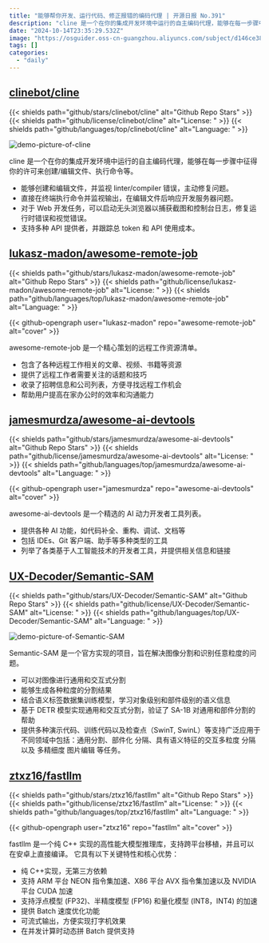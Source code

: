 ```yaml
---
title: "能够帮你开发、运行代码、修正报错的编码代理 | 开源日报 No.391"
description: "cline 是一个在你的集成开发环境中运行的自主编码代理，能够在每一步骤中征得你的许可来创建/编辑文件、执行命令等。"
date: "2024-10-14T23:35:29.532Z"
image: "https://osguider.oss-cn-guangzhou.aliyuncs.com/subject/d146ce38ff046db85ecb688cf5932e57.png"
tags: []
categories:
  - "daily"
---
```


## [clinebot/cline](https://github.com/clinebot/cline)

{{< shields path="github/stars/clinebot/cline" alt="Github Repo Stars" >}} {{< shields path="github/license/clinebot/cline" alt="License: " >}} {{< shields path="github/languages/top/clinebot/cline" alt="Language: " >}}

![demo-picture-of-cline](https://static.osguider.com/subject/github/clinebot/cline/f886da5f4222813d852011d4a81e8e86.gif)

cline 是一个在你的集成开发环境中运行的自主编码代理，能够在每一步骤中征得你的许可来创建/编辑文件、执行命令等。

- 能够创建和编辑文件，并监视 linter/compiler 错误，主动修复问题。
- 直接在终端执行命令并监视输出，在编辑文件后响应开发服务器问题。
- 对于 Web 开发任务，可以启动无头浏览器以捕获截图和控制台日志，修复运行时错误和视觉错误。
- 支持多种 API 提供者，并跟踪总 token 和 API 使用成本。
  
## [lukasz-madon/awesome-remote-job](https://github.com/lukasz-madon/awesome-remote-job)

{{< shields path="github/stars/lukasz-madon/awesome-remote-job" alt="Github Repo Stars" >}} {{< shields path="github/license/lukasz-madon/awesome-remote-job" alt="License: " >}} {{< shields path="github/languages/top/lukasz-madon/awesome-remote-job" alt="Language: " >}}

{{< github-opengraph user="lukasz-madon" repo="awesome-remote-job" alt="cover" >}}

awesome-remote-job 是一个精心策划的远程工作资源清单。

- 包含了各种远程工作相关的文章、视频、书籍等资源
- 提供了远程工作者需要关注的话题和技巧
- 收录了招聘信息和公司列表，方便寻找远程工作机会
- 帮助用户提高在家办公时的效率和沟通能力
  
## [jamesmurdza/awesome-ai-devtools](https://github.com/jamesmurdza/awesome-ai-devtools)

{{< shields path="github/stars/jamesmurdza/awesome-ai-devtools" alt="Github Repo Stars" >}} {{< shields path="github/license/jamesmurdza/awesome-ai-devtools" alt="License: " >}} {{< shields path="github/languages/top/jamesmurdza/awesome-ai-devtools" alt="Language: " >}}

{{< github-opengraph user="jamesmurdza" repo="awesome-ai-devtools" alt="cover" >}}

awesome-ai-devtools 是一个精选的 AI 动力开发者工具列表。

- 提供各种 AI 功能，如代码补全、重构、调试、文档等
- 包括 IDEs、Git 客户端、助手等多种类型的工具
- 列举了各类基于人工智能技术的开发者工具，并提供相关信息和链接
  
## [UX-Decoder/Semantic-SAM](https://github.com/UX-Decoder/Semantic-SAM)

{{< shields path="github/stars/UX-Decoder/Semantic-SAM" alt="Github Repo Stars" >}} {{< shields path="github/license/UX-Decoder/Semantic-SAM" alt="License: " >}} {{< shields path="github/languages/top/UX-Decoder/Semantic-SAM" alt="Language: " >}}

![demo-picture-of-Semantic-SAM](https://static.osguider.com/subject/github/UX-Decoder/Semantic-SAM/7099637a7dbe650ab43b673587231351.png)

Semantic-SAM 是一个官方实现的项目，旨在解决图像分割和识别任意粒度的问题。

- 可以对图像进行通用和交互式分割
- 能够生成各种粒度的分割结果
- 结合语义标签数据集训练模型，学习对象级别和部件级别的语义信息
- 基于 DETR 模型实现通用和交互式分割，验证了 SA-1B 对通用和部件分割的帮助
- 提供多种演示代码、训练代码以及检查点（SwinT, SwinL）等支持广泛应用于不同领域中包括：通用分割、部件化 分隔、具有语义特征的交互多粒度 分隔 以及 多精细度 图片编辑 等任务。
  
## [ztxz16/fastllm](https://github.com/ztxz16/fastllm)

{{< shields path="github/stars/ztxz16/fastllm" alt="Github Repo Stars" >}} {{< shields path="github/license/ztxz16/fastllm" alt="License: " >}} {{< shields path="github/languages/top/ztxz16/fastllm" alt="Language: " >}}

{{< github-opengraph user="ztxz16" repo="fastllm" alt="cover" >}}

fastllm 是一个纯 C++ 实现的高性能大模型推理库，支持跨平台移植，并且可以在安卓上直接编译。
它具有以下关键特性和核心优势：

- 纯 C++实现，无第三方依赖
- 支持 ARM 平台 NEON 指令集加速、X86 平台 AVX 指令集加速以及 NVIDIA 平台 CUDA 加速
- 支持浮点模型 (FP32)、半精度模型 (FP16) 和量化模型 (INT8，INT4) 的加速
- 提供 Batch 速度优化功能
- 可流式输出，方便实现打字机效果
- 在并发计算时动态拼 Batch 提供支持
  
